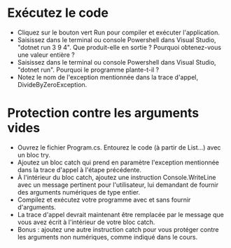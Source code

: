 ﻿# Exécutez le code
 
- Cliquez sur le bouton vert Run pour compiler et exécuter l'application.
- Saisissez dans le terminal ou console Powershell dans Visual Studio, "dotnet run 3 9 4". Que produit-elle en sortie ? Pourquoi obtenez-vous une valeur entière ?
- Saisissez dans le terminal ou console Powershell dans Visual Studio, "dotnet run". Pourquoi le programme plante-t-il ?
- Notez le nom de l'exception mentionnée dans la trace d'appel, DivideByZeroException.

# Protection contre les arguments vides

- Ouvrez le fichier Program.cs. Entourez le code (à partir de List<int>...) avec un bloc try.
- Ajoutez un bloc catch qui prend en paramètre l'exception mentionnée dans la trace d'appel à l'étape précédente.
- À l'intérieur du bloc catch, ajoutez une instruction Console.WriteLine avec un message pertinent pour l'utilisateur,
lui demandant de fournir des arguments numériques de type entier.
- Compilez et exécutez votre programme avec et sans fournir d'arguments.
- La trace d'appel devrait maintenant être remplacée par le message que vous avez écrit à l'intérieur de votre bloc catch.
- Bonus : ajoutez une autre instruction catch pour vous protéger contre les arguments non numériques, comme indiqué dans le cours.
